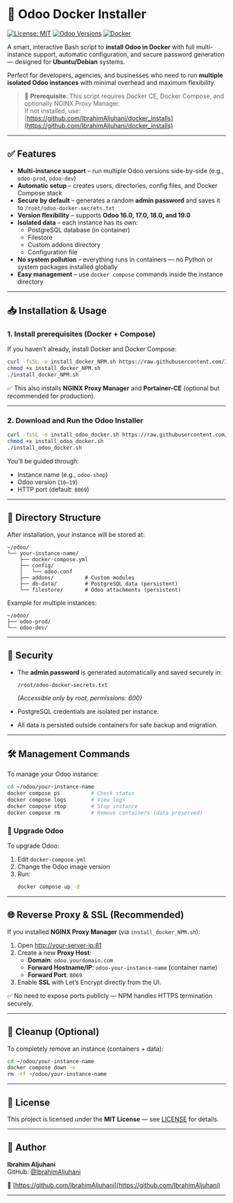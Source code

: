 # 🐳 Odoo Docker Installer

[![License: MIT](https://img.shields.io/badge/License-MIT-blue.svg)](LICENSE)
[![Odoo Versions](https://img.shields.io/badge/Odoo-16%20|%2017%20|%2018%20|%2019-blueviolet)]()
[![Docker](https://img.shields.io/badge/Docker-Ready-2496ED.svg?logo=docker)]()

A smart, interactive Bash script to **install Odoo in Docker** with full multi-instance support, automatic configuration, and secure password generation — designed for **Ubuntu/Debian** systems.

Perfect for developers, agencies, and businesses who need to run **multiple isolated Odoo instances** with minimal overhead and maximum flexibility.

> 🔗 **Prerequisite**: This script requires Docker CE, Docker Compose, and optionally NGINX Proxy Manager.  
> If not installed, use: [https://github.com/IbrahimAljuhani/docker_installs](https://github.com/IbrahimAljuhani/docker_installs)

---

## ✅ Features

- **Multi-instance support** – run multiple Odoo versions side-by-side (e.g., `odoo-prod`, `odoo-dev`)
- **Automatic setup** – creates users, directories, config files, and Docker Compose stack
- **Secure by default** – generates a random **admin password** and saves it to `/root/odoo-docker-secrets.txt`
- **Version flexibility** – supports **Odoo 16.0, 17.0, 18.0, and 19.0**
- **Isolated data** – each instance has its own:
  - PostgreSQL database (in container)
  - Filestore
  - Custom addons directory
  - Configuration file
- **No system pollution** – everything runs in containers — no Python or system packages installed globally
- **Easy management** – use `docker compose` commands inside the instance directory

---

## 📥 Installation & Usage

### 1. Install prerequisites (Docker + Compose)

If you haven’t already, install Docker and Docker Compose:

```bash
curl -fsSL -o install_docker_NPM.sh https://raw.githubusercontent.com/IbrahimAljuhani/docker_installs/main/install_docker_NPM.sh
chmod +x install_docker_NPM.sh
./install_docker_NPM.sh
```

✅ This also installs **NGINX Proxy Manager** and **Portainer-CE** (optional but recommended for production).

---

### 2. Download and Run the Odoo Installer

```bash
curl -fsSL -o install_odoo_docker.sh https://raw.githubusercontent.com/IbrahimAljuhani/InstallOdooScript/main/install_odoo_docker/install_odoo_docker.sh
chmod +x install_odoo_docker.sh
./install_odoo_docker.sh
```

You’ll be guided through:
- Instance name (e.g., `odoo-shop`)
- Odoo version (`16–19`)
- HTTP port (default: `8069`)

---

## 📁 Directory Structure

After installation, your instance will be stored at:

```
~/odoo/
└── your-instance-name/
    ├── docker-compose.yml
    ├── config/
    │   └── odoo.conf
    ├── addons/          # Custom modules
    ├── db-data/         # PostgreSQL data (persistent)
    └── filestore/       # Odoo attachments (persistent)
```

Example for multiple instances:
```
~/odoo/
├── odoo-prod/
└── odoo-dev/
```

---

## 🔐 Security

- The **admin password** is generated automatically and saved securely in:

  ```
  /root/odoo-docker-secrets.txt
  ```

  *(Accessible only by root, permissions: 600)*

- PostgreSQL credentials are isolated per instance.  
- All data is persisted outside containers for safe backup and migration.

---

## 🛠️ Management Commands

To manage your Odoo instance:

```bash
cd ~/odoo/your-instance-name
docker compose ps          # Check status
docker compose logs        # View logs
docker compose stop        # Stop instance
docker compose rm          # Remove containers (data preserved)
```

### 🔄 Upgrade Odoo

To upgrade Odoo:
1. Edit `docker-compose.yml`
2. Change the Odoo image version
3. Run:
   ```bash
   docker compose up -d
   ```

---

## 🌐 Reverse Proxy & SSL (Recommended)

If you installed **NGINX Proxy Manager** (via `install_docker_NPM.sh`):

1. Open [http://your-server-ip:81](http://your-server-ip:81)
2. Create a new **Proxy Host**:
   - **Domain**: `odoo.yourdomain.com`
   - **Forward Hostname/IP**: `odoo-your-instance-name` (container name)
   - **Forward Port**: `8069`
3. Enable **SSL** with Let’s Encrypt directly from the UI.

✅ No need to expose ports publicly — NPM handles HTTPS termination securely.

---

## 🧹 Cleanup (Optional)

To completely remove an instance (containers + data):

```bash
cd ~/odoo/your-instance-name
docker compose down -v
rm -rf ~/odoo/your-instance-name
```

---

## 📜 License

This project is licensed under the **MIT License** — see [LICENSE](LICENSE) for details.

---

## 🙌 Author

**Ibrahim Aljuhani**  
GitHub: [@IbrahimAljuhani](https://github.com/IbrahimAljuhani)

🔗 [https://github.com/IbrahimAljuhani](https://github.com/IbrahimAljuhani)

---

<!--
Tags: Odoo, Docker, Installer, Bash, DevOps, Ubuntu, Debian, NGINX Proxy Manager, Odoo Docker Compose
-->
